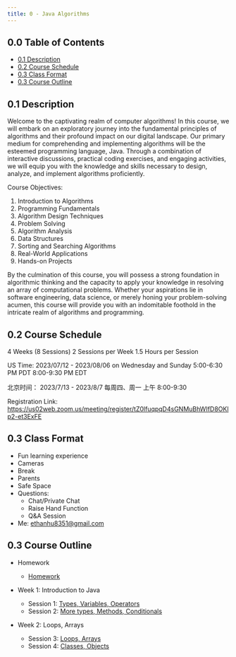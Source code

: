 ```yaml
---
title: 0 - Java Algorithms
---
```


## 0.0 Table of Contents <!-- omit from toc -->

- [0.1 Description](#01-description)
- [0.2 Course Schedule](#02-course-schedule)
- [0.3 Class Format](#03-class-format)
- [0.3 Course Outline](#03-course-outline)

## 0.1 Description

Welcome to the captivating realm of computer algorithms! In this course, we will embark on an exploratory journey into the fundamental principles of algorithms and their profound impact on our digital landscape. Our primary medium for comprehending and implementing algorithms will be the esteemed programming language, Java. Through a combination of interactive discussions, practical coding exercises, and engaging activities, we will equip you with the knowledge and skills necessary to design, analyze, and implement algorithms proficiently.

Course Objectives:

1. Introduction to Algorithms
2. Programming Fundamentals
3. Algorithm Design Techniques
4. Problem Solving
5. Algorithm Analysis
6. Data Structures
7. Sorting and Searching Algorithms
8. Real-World Applications
9. Hands-on Projects

By the culmination of this course, you will possess a strong foundation in algorithmic thinking and the capacity to apply your knowledge in resolving an array of computational problems. Whether your aspirations lie in software engineering, data science, or merely honing your problem-solving acumen, this course will provide you with an indomitable foothold in the intricate realm of algorithms and programming.

## 0.2 Course Schedule

4 Weeks (8 Sessions)
2 Sessions per Week
1.5 Hours per Session

US Time:
2023/07/12 - 2023/08/06 on Wednesday and Sunday
5:00-6:30 PM PDT
8:00-9:30 PM EDT

北京时间：
2023/7/13 - 2023/8/7
每周四、周一 上午 8:00-9:30

Registration Link: https://us02web.zoom.us/meeting/register/tZ0lfuqpqD4sGNMuBhWIfD8OKlp2-et3ExFE

## 0.3 Class Format

- Fun learning experience
- Cameras
- Break
- Parents
- Safe Space
- Questions:
  - Chat/Private Chat
  - Raise Hand Function
  - Q&A Session
- Me: ethanhu8351@gmail.com

## 0.3 Course Outline

- Homework
  - [Homework](homework/homework.md)
- Week 1: Introduction to Java

  - Session 1: [Types, Variables, Operators](lectures/types_variables_operators)
  - Session 2: [More types, Methods, Conditionals](lectures/more_types_methods_conditionals)

- Week 2: Loops, Arrays
  - Session 3: [Loops, Arrays](/lectures/loops_arrays)
  - Session 4: [Classes, Objects](/lectures/classes_objects)
